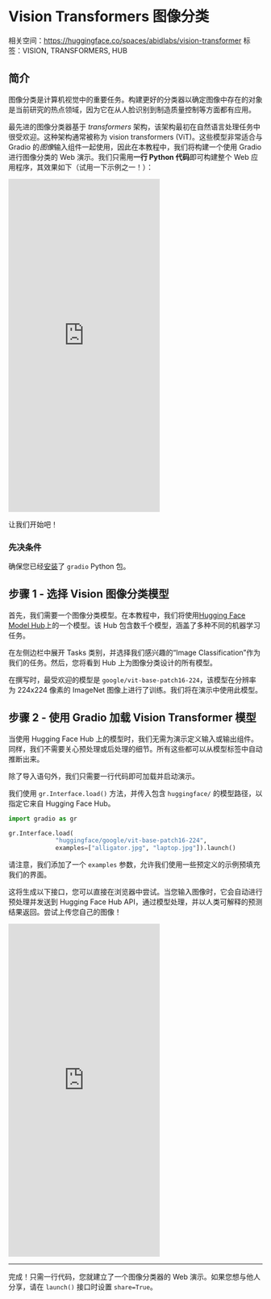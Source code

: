 # Vision Transformers 图像分类

相关空间：https://huggingface.co/spaces/abidlabs/vision-transformer
标签：VISION, TRANSFORMERS, HUB

## 简介

图像分类是计算机视觉中的重要任务。构建更好的分类器以确定图像中存在的对象是当前研究的热点领域，因为它在从人脸识别到制造质量控制等方面都有应用。

最先进的图像分类器基于 _transformers_ 架构，该架构最初在自然语言处理任务中很受欢迎。这种架构通常被称为 vision transformers (ViT)。这些模型非常适合与 Gradio 的*图像*输入组件一起使用，因此在本教程中，我们将构建一个使用 Gradio 进行图像分类的 Web 演示。我们只需用**一行 Python 代码**即可构建整个 Web 应用程序，其效果如下（试用一下示例之一！）：

<iframe src="https://abidlabs-vision-transformer.hf.space" frameBorder="0" height="660" title="Gradio app" class="container p-0 flex-grow space-iframe" allow="accelerometer; ambient-light-sensor; autoplay; battery; camera; document-domain; encrypted-media; fullscreen; geolocation; gyroscope; layout-animations; legacy-image-formats; magnetometer; microphone; midi; oversized-images; payment; picture-in-picture; publickey-credentials-get; sync-xhr; usb; vr ; wake-lock; xr-spatial-tracking" sandbox="allow-forms allow-modals allow-popups allow-popups-to-escape-sandbox allow-same-origin allow-scripts allow-downloads"></iframe>

让我们开始吧！

### 先决条件

确保您已经[安装](/getting_started)了 `gradio` Python 包。

## 步骤 1 - 选择 Vision 图像分类模型

首先，我们需要一个图像分类模型。在本教程中，我们将使用[Hugging Face Model Hub](https://huggingface.co/models?pipeline_tag=image-classification)上的一个模型。该 Hub 包含数千个模型，涵盖了多种不同的机器学习任务。

在左侧边栏中展开 Tasks 类别，并选择我们感兴趣的“Image Classification”作为我们的任务。然后，您将看到 Hub 上为图像分类设计的所有模型。

在撰写时，最受欢迎的模型是 `google/vit-base-patch16-224`，该模型在分辨率为 224x224 像素的 ImageNet 图像上进行了训练。我们将在演示中使用此模型。

## 步骤 2 - 使用 Gradio 加载 Vision Transformer 模型

当使用 Hugging Face Hub 上的模型时，我们无需为演示定义输入或输出组件。同样，我们不需要关心预处理或后处理的细节。所有这些都可以从模型标签中自动推断出来。

除了导入语句外，我们只需要一行代码即可加载并启动演示。

我们使用 `gr.Interface.load()` 方法，并传入包含 `huggingface/` 的模型路径，以指定它来自 Hugging Face Hub。

```python
import gradio as gr

gr.Interface.load(
             "huggingface/google/vit-base-patch16-224",
             examples=["alligator.jpg", "laptop.jpg"]).launch()
```

请注意，我们添加了一个 `examples` 参数，允许我们使用一些预定义的示例预填充我们的界面。

这将生成以下接口，您可以直接在浏览器中尝试。当您输入图像时，它会自动进行预处理并发送到 Hugging Face Hub API，通过模型处理，并以人类可解释的预测结果返回。尝试上传您自己的图像！

<iframe src="https://abidlabs-vision-transformer.hf.space" frameBorder="0" height="660" title="Gradio app" class="container p-0 flex-grow space-iframe" allow="accelerometer; ambient-light-sensor; autoplay; battery; camera; document-domain; encrypted-media; fullscreen; geolocation; gyroscope; layout-animations; legacy-image-formats; magnetometer; microphone; midi; oversized-images; payment; picture-in-picture; publickey-credentials-get; sync-xhr; usb; vr ; wake-lock; xr-spatial-tracking" sandbox="allow-forms allow-modals allow-popups allow-popups-to-escape-sandbox allow-same-origin allow-scripts allow-downloads"></iframe>

---

完成！只需一行代码，您就建立了一个图像分类器的 Web 演示。如果您想与他人分享，请在 `launch()` 接口时设置 `share=True`。
